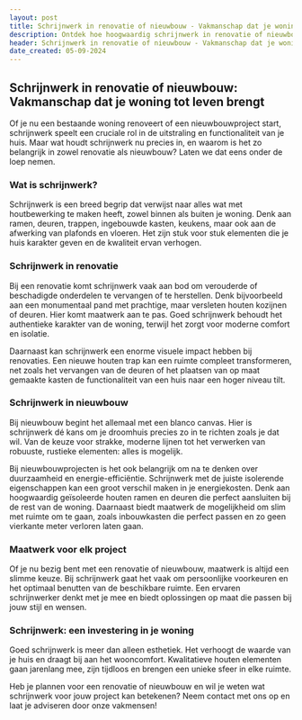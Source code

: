 ```yaml
---
layout: post
title: Schrijnwerk in renovatie of nieuwbouw - Vakmanschap dat je woning tot leven brengt
description: Ontdek hoe hoogwaardig schrijnwerk in renovatie of nieuwbouw jouw woning kan transformeren. Van maatwerk deuren en ramen tot stijlvolle houten trappen en vloeren.
header: Schrijnwerk in renovatie of nieuwbouw - Vakmanschap dat je woning tot leven brengt
date_created: 05-09-2024
---
```


## Schrijnwerk in renovatie of nieuwbouw: Vakmanschap dat je woning tot leven brengt

Of je nu een bestaande woning renoveert of een nieuwbouwproject start, schrijnwerk speelt een cruciale rol in de uitstraling en functionaliteit van je huis. Maar wat houdt schrijnwerk nu precies in, en waarom is het zo belangrijk in zowel renovatie als nieuwbouw? Laten we dat eens onder de loep nemen.

### Wat is schrijnwerk?
Schrijnwerk is een breed begrip dat verwijst naar alles wat met houtbewerking te maken heeft, zowel binnen als buiten je woning. Denk aan ramen, deuren, trappen, ingebouwde kasten, keukens, maar ook aan de afwerking van plafonds en vloeren. Het zijn stuk voor stuk elementen die je huis karakter geven en de kwaliteit ervan verhogen.

### Schrijnwerk in renovatie
Bij een renovatie komt schrijnwerk vaak aan bod om verouderde of beschadigde onderdelen te vervangen of te herstellen. Denk bijvoorbeeld aan een monumentaal pand met prachtige, maar versleten houten kozijnen of deuren. Hier komt maatwerk aan te pas. Goed schrijnwerk behoudt het authentieke karakter van de woning, terwijl het zorgt voor moderne comfort en isolatie.

Daarnaast kan schrijnwerk een enorme visuele impact hebben bij renovaties. Een nieuwe houten trap kan een ruimte compleet transformeren, net zoals het vervangen van de deuren of het plaatsen van op maat gemaakte kasten de functionaliteit van een huis naar een hoger niveau tilt.

### Schrijnwerk in nieuwbouw
Bij nieuwbouw begint het allemaal met een blanco canvas. Hier is schrijnwerk dé kans om je droomhuis precies zo in te richten zoals je dat wil. Van de keuze voor strakke, moderne lijnen tot het verwerken van robuuste, rustieke elementen: alles is mogelijk.

Bij nieuwbouwprojecten is het ook belangrijk om na te denken over duurzaamheid en energie-efficiëntie. Schrijnwerk met de juiste isolerende eigenschappen kan een groot verschil maken in je energiekosten. Denk aan hoogwaardig geïsoleerde houten ramen en deuren die perfect aansluiten bij de rest van de woning. Daarnaast biedt maatwerk de mogelijkheid om slim met ruimte om te gaan, zoals inbouwkasten die perfect passen en zo geen vierkante meter verloren laten gaan.

### Maatwerk voor elk project

Of je nu bezig bent met een renovatie of nieuwbouw, maatwerk is altijd een slimme keuze. Bij schrijnwerk gaat het vaak om persoonlijke voorkeuren en het optimaal benutten van de beschikbare ruimte. Een ervaren schrijnwerker denkt met je mee en biedt oplossingen op maat die passen bij jouw stijl en wensen.

### Schrijnwerk: een investering in je woning

Goed schrijnwerk is meer dan alleen esthetiek. Het verhoogt de waarde van je huis en draagt bij aan het wooncomfort. Kwalitatieve houten elementen gaan jarenlang mee, zijn tijdloos en brengen een unieke sfeer in elke ruimte.

Heb je plannen voor een renovatie of nieuwbouw en wil je weten wat schrijnwerk voor jouw project kan betekenen? Neem contact met ons op en laat je adviseren door onze vakmensen!